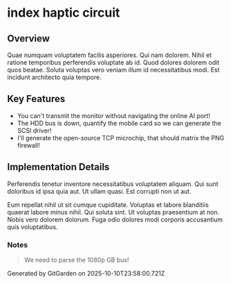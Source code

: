 # index haptic circuit

## Overview
Quae numquam voluptatem facilis asperiores. Qui nam dolorem. Nihil et ratione temporibus perferendis voluptate ab id. Quod dolores dolorem odit quos beatae. Soluta voluptas vero veniam illum id necessitatibus modi. Est incidunt architecto quia tempore.

## Key Features
- You can't transmit the monitor without navigating the online AI port!
- The HDD bus is down, quantify the mobile card so we can generate the SCSI driver!
- I'll generate the open-source TCP microchip, that should matrix the PNG firewall!

## Implementation Details
Perferendis tenetur inventore necessitatibus voluptatem aliquam. Qui sunt doloribus id ipsa quia aut. Ut ullam quasi. Est corrupti non ut aut.
 Eum repellat nihil ut sit cumque cupiditate. Voluptas et labore blanditiis quaerat labore minus nihil. Qui soluta sint. Ut voluptas praesentium at non. Nobis vero dolorem dolorum. Fuga odio dolores modi corporis accusantium quis voluptatibus.

### Notes
> We need to parse the 1080p GB bus!

Generated by GitGarden on 2025-10-10T23:58:00.721Z